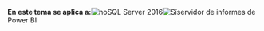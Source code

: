 **En este tema se aplica a:**![no](media/no.png)SQL Server 2016![Sí](media/yes.png)servidor de informes de Power BI